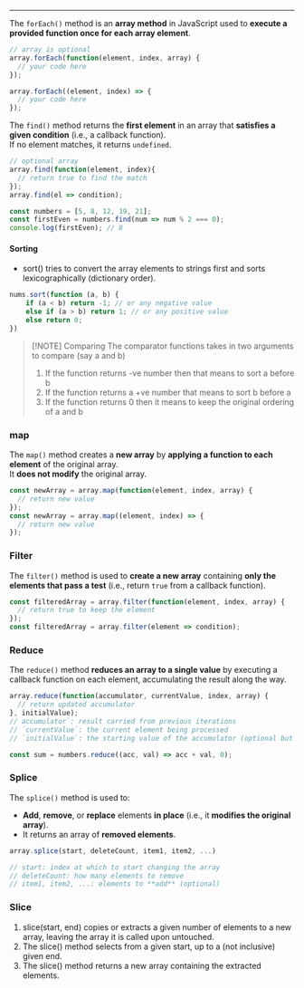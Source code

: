 
---

The `forEach()` method is an **array method** in JavaScript used to **execute a provided function once for each array element**.

```javascript
// array is optional
array.forEach(function(element, index, array) {
  // your code here
});

array.forEach((element, index) => {
  // your code here
});

```

The `find()` method returns the **first element** in an array that **satisfies a given condition** (i.e., a callback function).  
If no element matches, it returns `undefined`.

```javascript
// optional array
array.find(function(element, index){
  // return true to find the match
});
array.find(el => condition);

const numbers = [5, 8, 12, 19, 21];
const firstEven = numbers.find(num => num % 2 === 0);
console.log(firstEven); // 8
```

#### Sorting

- sort() tries to convert the array elements to strings first and sorts lexicographically (dictionary order).

```javascript
nums.sort(function (a, b) {
	if (a < b) return -1; // or any negative value
	else if (a > b) return 1; // or any positive value
	else return 0;
})
```


> [!NOTE] Comparing
> The comparator functions takes in two arguments to compare (say a and b) 
> 1. If the function returns -ve number then that means to sort a before b
> 2. If the function returns a +ve number that means to sort b before a
> 3. If the function returns 0 then it means to keep the original ordering of a and b

### map

The `map()` method creates a **new array** by **applying a function to each element** of the original array.  
It **does not modify** the original array.

```javascript
const newArray = array.map(function(element, index, array) {
  // return new value
});
const newArray = array.map((element, index) => {
  // return new value
});
```

### Filter

The `filter()` method is used to **create a new array** containing **only the elements that pass a test** (i.e., return `true` from a callback function).

```javascript
const filteredArray = array.filter(function(element, index, array) {
  // return true to keep the element
});
const filteredArray = array.filter(element => condition);
```

### Reduce

The `reduce()` method **reduces an array to a single value** by executing a callback function on each element, accumulating the result along the way.

```javascript
array.reduce(function(accumulator, currentValue, index, array) {
  // return updated accumulator
}, initialValue);
// accumulator`: result carried from previous iterations 
// `currentValue`: the current element being processed
// `initialValue`: the starting value of the accumulator (optional but recommended)

const sum = numbers.reduce((acc, val) => acc + val, 0);
```

### Splice

The `splice()` method is used to:

- **Add**, **remove**, or **replace** elements **in place** (i.e., it **modifies the original array**).
- It returns an array of **removed elements**.

```javascript
array.splice(start, deleteCount, item1, item2, ...)

// start: index at which to start changing the array
// deleteCount: how many elements to remove
// item1, item2, ...: elements to **add** (optional)
```

### Slice

1. slice(start, end) copies or extracts a given number of elements to a new array, leaving the array it is called upon untouched.
2. The slice() method selects from a given start, up to a (not inclusive) given end.
3.  The slice() method returns a new array containing the extracted elements.

